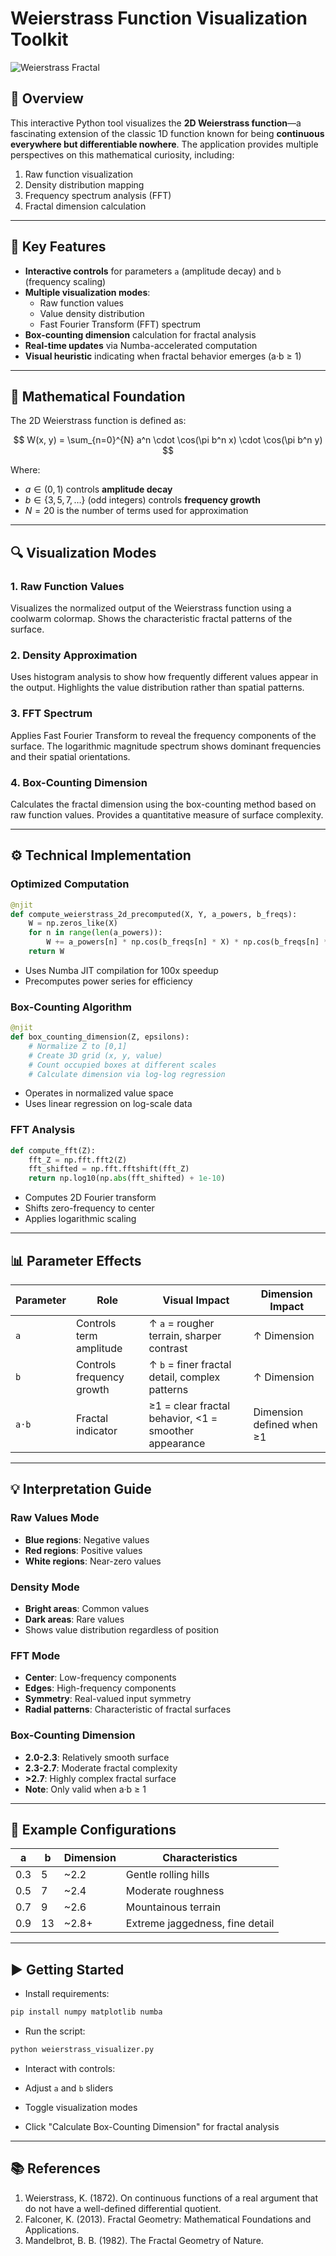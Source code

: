 # Weierstrass Function Visualization Toolkit

![Weierstrass Fractal](fractal_2.png)

## 📌 Overview

This interactive Python tool visualizes the **2D Weierstrass function**—a fascinating extension of the classic 1D function known for being **continuous everywhere but differentiable nowhere**. The application provides multiple perspectives on this mathematical curiosity, including:

1. Raw function visualization
2. Density distribution mapping
3. Frequency spectrum analysis (FFT)
4. Fractal dimension calculation

---

## 🚀 Key Features

* **Interactive controls** for parameters `a` (amplitude decay) and `b` (frequency scaling)
* **Multiple visualization modes**:
  * Raw function values
  * Value density distribution
  * Fast Fourier Transform (FFT) spectrum
* **Box-counting dimension** calculation for fractal analysis
* **Real-time updates** via Numba-accelerated computation
* **Visual heuristic** indicating when fractal behavior emerges (a·b ≥ 1)

---

## 📐 Mathematical Foundation

The 2D Weierstrass function is defined as:

$$
W(x, y) = \sum_{n=0}^{N} a^n \cdot \cos(\pi b^n x) \cdot \cos(\pi b^n y)
$$

Where:

* $a \in (0,1)$ controls **amplitude decay**
* $b \in \{3, 5, 7, \dots\}$ (odd integers) controls **frequency growth**
* $N = 20$ is the number of terms used for approximation

---

## 🔍 Visualization Modes

### 1. Raw Function Values

Visualizes the normalized output of the Weierstrass function using a coolwarm colormap. Shows the characteristic fractal patterns of the surface.

### 2. Density Approximation

Uses histogram analysis to show how frequently different values appear in the output. Highlights the value distribution rather than spatial patterns.

### 3. FFT Spectrum

Applies Fast Fourier Transform to reveal the frequency components of the surface. The logarithmic magnitude spectrum shows dominant frequencies and their spatial orientations.

### 4. Box-Counting Dimension

Calculates the fractal dimension using the box-counting method based on raw function values. Provides a quantitative measure of surface complexity.

---

## ⚙️ Technical Implementation

### Optimized Computation

```python
@njit
def compute_weierstrass_2d_precomputed(X, Y, a_powers, b_freqs):
    W = np.zeros_like(X)
    for n in range(len(a_powers)):
        W += a_powers[n] * np.cos(b_freqs[n] * X) * np.cos(b_freqs[n] * Y)
    return W
```

* Uses Numba JIT compilation for 100x speedup
* Precomputes power series for efficiency

### Box-Counting Algorithm

```python
@njit
def box_counting_dimension(Z, epsilons):
    # Normalize Z to [0,1]
    # Create 3D grid (x, y, value)
    # Count occupied boxes at different scales
    # Calculate dimension via log-log regression
```

* Operates in normalized value space
* Uses linear regression on log-scale data

### FFT Analysis

```python
def compute_fft(Z):
    fft_Z = np.fft.fft2(Z)
    fft_shifted = np.fft.fftshift(fft_Z)
    return np.log10(np.abs(fft_shifted) + 1e-10)
```

* Computes 2D Fourier transform
* Shifts zero-frequency to center
* Applies logarithmic scaling

---

## 📊 Parameter Effects

| Parameter | Role                      | Visual Impact                                           | Dimension Impact             |
| --------- | ------------------------- | ------------------------------------------------------- | ---------------------------- |
| `a`       | Controls term amplitude   | ↑ `a` = rougher terrain, sharper contrast              | ↑ Dimension                 |
| `b`       | Controls frequency growth | ↑ `b` = finer fractal detail, complex patterns         | ↑ Dimension                 |
| `a·b`     | Fractal indicator         | ≥1 = clear fractal behavior, <1 = smoother appearance  | Dimension defined when ≥1   |

---

## 💡 Interpretation Guide

### Raw Values Mode

* **Blue regions**: Negative values
* **Red regions**: Positive values
* **White regions**: Near-zero values

### Density Mode

* **Bright areas**: Common values
* **Dark areas**: Rare values
* Shows value distribution regardless of position

### FFT Mode

* **Center**: Low-frequency components
* **Edges**: High-frequency components
* **Symmetry**: Real-valued input symmetry
* **Radial patterns**: Characteristic of fractal surfaces

### Box-Counting Dimension

* **2.0-2.3**: Relatively smooth surface
* **2.3-2.7**: Moderate fractal complexity
* **>2.7**: Highly complex fractal surface
* **Note**: Only valid when a·b ≥ 1

---

## 🧪 Example Configurations

| a   | b   | Dimension | Characteristics                     |
| --- | --- | --------- | ----------------------------------- |
| 0.3 | 5   | ~2.2      | Gentle rolling hills                |
| 0.5 | 7   | ~2.4      | Moderate roughness                  |
| 0.7 | 9   | ~2.6      | Mountainous terrain                 |
| 0.9 | 13  | ~2.8+     | Extreme jaggedness, fine detail     |

---

## ▶️ Getting Started

* Install requirements:

```bash
pip install numpy matplotlib numba
```

* Run the script:

```bash
python weierstrass_visualizer.py
```

* Interact with controls:

* Adjust `a` and `b` sliders
* Toggle visualization modes
* Click "Calculate Box-Counting Dimension" for fractal analysis

---

## 📚 References

1. Weierstrass, K. (1872). On continuous functions of a real argument that do not have a well-defined differential quotient.
2. Falconer, K. (2013). Fractal Geometry: Mathematical Foundations and Applications.
3. Mandelbrot, B. B. (1982). The Fractal Geometry of Nature.
